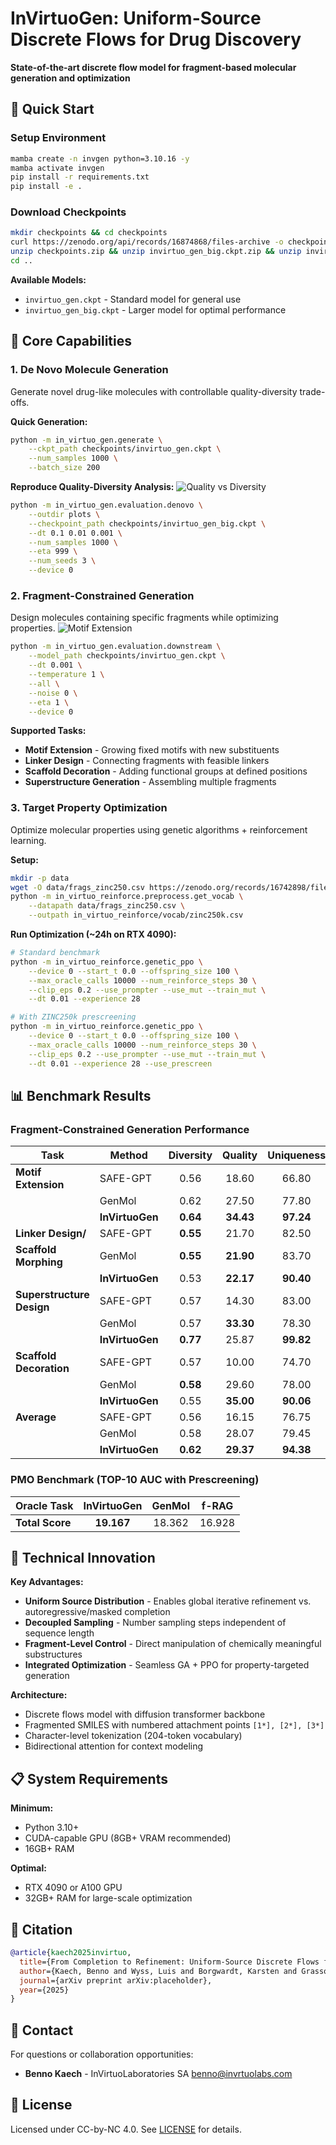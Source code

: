 # InVirtuoGen: Uniform-Source Discrete Flows for Drug Discovery

**State-of-the-art discrete flow model for fragment-based molecular generation and optimization**

## 🚀 Quick Start

### Setup Environment
```bash
mamba create -n invgen python=3.10.16 -y
mamba activate invgen
pip install -r requirements.txt
pip install -e .
```

### Download Checkpoints
```bash
mkdir checkpoints && cd checkpoints
curl https://zenodo.org/api/records/16874868/files-archive -o checkpoints.zip
unzip checkpoints.zip && unzip invirtuo_gen_big.ckpt.zip && unzip invirtuo_gen.ckpt.zip
cd ..
```

**Available Models:**
- `invirtuo_gen.ckpt` - Standard model for general use
- `invirtuo_gen_big.ckpt` - Larger model for optimal performance

## 🧪 Core Capabilities

### 1. De Novo Molecule Generation
Generate novel drug-like molecules with controllable quality-diversity trade-offs.

**Quick Generation:**
```bash
python -m in_virtuo_gen.generate \
    --ckpt_path checkpoints/invirtuo_gen.ckpt \
    --num_samples 1000 \
    --batch_size 200
```

**Reproduce Quality-Diversity Analysis:**
![Quality vs Diversity](plots/quality_vs_diversity.png)

```bash
python -m in_virtuo_gen.evaluation.denovo \
    --outdir plots \
    --checkpoint_path checkpoints/invirtuo_gen_big.ckpt \
    --dt 0.1 0.01 0.001 \
    --num_samples 1000 \
    --eta 999 \
    --num_seeds 3 \
    --device 0
```

### 2. Fragment-Constrained Generation

Design molecules containing specific fragments while optimizing properties.
![Motif Extension](motif_samples.png)
```bash
python -m in_virtuo_gen.evaluation.downstream \
    --model_path checkpoints/invirtuo_gen.ckpt \
    --dt 0.001 \
    --temperature 1 \
    --all \
    --noise 0 \
    --eta 1 \
    --device 0
```

**Supported Tasks:**
- **Motif Extension** - Growing fixed motifs with new substituents
- **Linker Design** - Connecting fragments with feasible linkers
- **Scaffold Decoration** - Adding functional groups at defined positions
- **Superstructure Generation** - Assembling multiple fragments

### 3. Target Property Optimization
Optimize molecular properties using genetic algorithms + reinforcement learning.

**Setup:**
```bash
mkdir -p data
wget -O data/frags_zinc250.csv https://zenodo.org/records/16742898/files/frags_zinc250.csv
python -m in_virtuo_reinforce.preprocess.get_vocab \
    --datapath data/frags_zinc250.csv \
    --outpath in_virtuo_reinforce/vocab/zinc250k.csv
```

**Run Optimization (~24h on RTX 4090):**
```bash
# Standard benchmark
python -m in_virtuo_reinforce.genetic_ppo \
    --device 0 --start_t 0.0 --offspring_size 100 \
    --max_oracle_calls 10000 --num_reinforce_steps 30 \
    --clip_eps 0.2 --use_prompter --use_mut --train_mut \
    --dt 0.01 --experience 28

# With ZINC250k prescreening
python -m in_virtuo_reinforce.genetic_ppo \
    --device 0 --start_t 0.0 --offspring_size 100 \
    --max_oracle_calls 10000 --num_reinforce_steps 30 \
    --clip_eps 0.2 --use_prompter --use_mut --train_mut \
    --dt 0.01 --experience 28 --use_prescreen
```

## 📊 Benchmark Results

### Fragment-Constrained Generation Performance

| Task | Method | Diversity | Quality | Uniqueness | Validity |
|------|--------|:---------:|:-------:|:----------:|:--------:|
| **Motif Extension** | SAFE-GPT | 0.56 | 18.60 | 66.80 | **96.10** |
| | GenMol | 0.62 | 27.50 | 77.80 | 77.20 |
| | **InVirtuoGen** | **0.64** | **34.43** | **97.24** | 76.87 |
| **Linker Design/** | SAFE-GPT | **0.55** | 21.70 | 82.50 | 76.60 |
| **Scaffold Morphing** | GenMol | **0.55** | **21.90** | 83.70 | **100.00** |
| | **InVirtuoGen** | 0.53 | **22.17** | **90.40** | 70.80 |
| **Superstructure Design** | SAFE-GPT | 0.57 | 14.30 | 83.00 | 95.70 |
| | GenMol | 0.57 | **33.30** | 78.30 | **98.20** |
| | **InVirtuoGen** | **0.77** | 25.87 | **99.82** | 87.83 |
| **Scaffold Decoration** | SAFE-GPT | 0.57 | 10.00 | 74.70 | **97.70** |
| | GenMol | **0.58** | 29.60 | 78.00 | 96.80 |
| | **InVirtuoGen** | 0.55 | **35.00** | **90.06** | 95.33 |
| **Average** | SAFE-GPT | 0.56 | 16.15 | 76.75 | 91.52 |
| | GenMol | 0.58 | 28.07 | 79.45 | **93.05** |
| | **InVirtuoGen** | **0.62** | **29.37** | **94.38** | 82.71 |



### PMO Benchmark (TOP-10 AUC with Prescreening)

| Oracle Task | InVirtuoGen | GenMol | f-RAG |
|-------------|:-----------:|:------:|:-----:|
| **Total Score** | **19.167** | 18.362 | 16.928 |


## 🔬 Technical Innovation

**Key Advantages:**
- **Uniform Source Distribution** - Enables global iterative refinement vs. autoregressive/masked completion
- **Decoupled Sampling** - Number sampling steps independent of sequence length
- **Fragment-Level Control** - Direct manipulation of chemically meaningful substructures
- **Integrated Optimization** - Seamless GA + PPO for property-targeted generation

**Architecture:**
- Discrete flows model with diffusion transformer backbone
- Fragmented SMILES with numbered attachment points `[1*], [2*], [3*]`
- Character-level tokenization (204-token vocabulary)
- Bidirectional attention for context modeling

## 📋 System Requirements

**Minimum:**
- Python 3.10+
- CUDA-capable GPU (8GB+ VRAM recommended)
- 16GB+ RAM

**Optimal:**
- RTX 4090 or A100 GPU
- 32GB+ RAM for large-scale optimization

## 📄 Citation

```bibtex
@article{kaech2025invirtuo,
  title={From Completion to Refinement: Uniform-Source Discrete Flows for Drug Discovery},
  author={Kaech, Benno and Wyss, Luis and Borgwardt, Karsten and Grasso, Gianvito},
  journal={arXiv preprint arXiv:placeholder},
  year={2025}
}
```

## 📧 Contact

For questions or collaboration opportunities:
- **Benno Kaech** - InVirtuoLaboratories SA benno@invrtuolabs.com


## 📜 License

Licensed under CC-by-NC 4.0. See [LICENSE](LICENSE) for details.